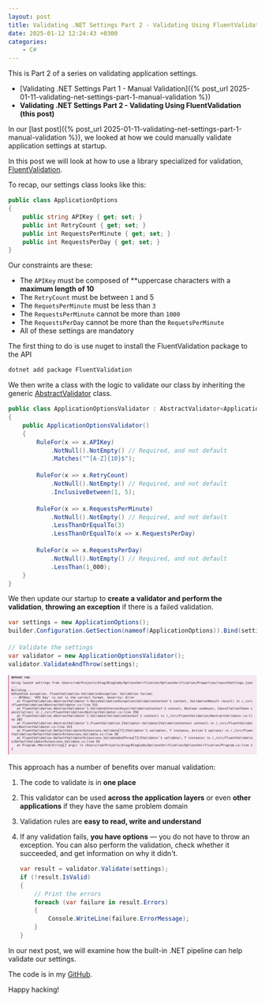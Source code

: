 ```yaml
---
layout: post
title: Validating .NET Settings Part 2 - Validating Using FluentValidation
date: 2025-01-12 12:24:43 +0300
categories:
    - C#
---
```


This is Part 2 of a series on validating application settings.

- [Validating .NET Settings Part 1 - Manual Validation]({% post_url 2025-01-11-validating-net-settings-part-1-manual-validation %})
- **Validating .NET Settings Part 2 - Validating Using FluentValidation (this post)**

In our [last post]({% post_url 2025-01-11-validating-net-settings-part-1-manual-validation %}), we looked at how we could manually validate application settings at startup.

In this post we will look at how to use a library specialized for validation, [FluentValidation](https://docs.fluentvalidation.net/en/latest/).

To recap, our settings class looks like this:

```c#
public class ApplicationOptions
{
    public string APIKey { get; set; }
    public int RetryCount { get; set; }
    public int RequestsPerMinute { get; set; }
    public int RequestsPerDay { get; set; }
}
```

Our constraints are these:

- The `APIKey` must be composed of **uppercase characters with a **maximum length of 10**
- The `RetryCount` must be between `1` and 5
- The `RequetsPerMinute` must be less than `3`
- The `RequestsPerMinute` cannot be more than `1000`
- The `RequestsPerDay` cannot be more than the `RequetsPerMinute`
- All of these settings are mandatory

The first thing to do is use nuget to install the FluentValidation package to the API

```c#
dotnet add package FluentValidation
```

We then write a class with the logic to validate our class by inheriting the generic [AbstractValidator](https://docs.fluentvalidation.net/en/latest/start.html) class.

```c#
public class ApplicationOptionsValidator : AbstractValidator<ApplicationOptions>
{
    public ApplicationOptionsValidator()
    {
        RuleFor(x => x.APIKey)
            .NotNull().NotEmpty() // Required, and not default
            .Matches("^[A-Z]{10}$");

        RuleFor(x => x.RetryCount)
            .NotNull().NotEmpty() // Required, and not default
            .InclusiveBetween(1, 5);

        RuleFor(x => x.RequestsPerMinute)
            .NotNull().NotEmpty() // Required, and not default
            .LessThanOrEqualTo(3)
            .LessThanOrEqualTo(x => x.RequestsPerDay)

        RuleFor(x => x.RequestsPerDay)
            .NotNull().NotEmpty() // Required, and not default
            .LessThan(1_000);
    }
}
```

We then update our startup to **create a validator and perform the validation**, **throwing an exception** if there is a failed validation.

```c#
var settings = new ApplicationOptions();
builder.Configuration.GetSection(nameof(ApplicationOptions)).Bind(settings);

// Validate the settings
var validator = new ApplicationOptionsValidator();
validator.ValidateAndThrow(settings);
```

![SettingsFluentValidationError](../images/2025/01/SettingsFluentValidationError.png)

This approach has a number of benefits over manual validation:

1. The code to validate is in **one place**

2. This validator can be used **across the application layers** or even **other applications** if they have the same problem domain

3. Validation rules are **easy to read, write and understand**

4. If any validation fails, **you have options** — you do not have to throw an exception. You can also perform the validation, check whether it succeeded, and get information on why it didn't.

    ```c#
    var result = validator.Validate(settings);
    if (!result.IsValid)
    {
        // Print the errors
        foreach (var failure in result.Errors)
        {
            Console.WriteLine(failure.ErrorMessage);
        }
    }
    ```

In our next post, we will examine how the built-in .NET pipeline can help validate our settings.

The code is in my [GitHub]().

Happy hacking!
